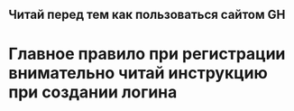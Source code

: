 ## Читай перед тем как пользоваться сайтом GH

# Главное правило при регистрации внимательно читай инструкцию при создании логина

